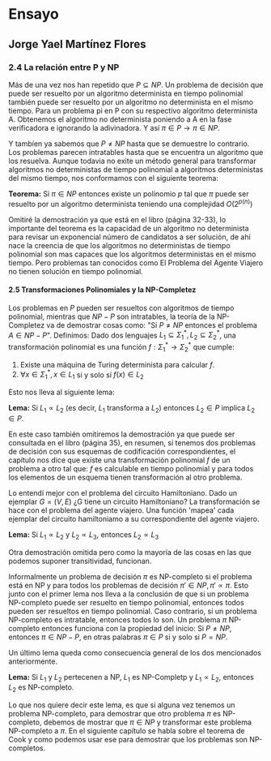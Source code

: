 # Ensayo

## Jorge Yael Martínez Flores

### 2.4 La relación entre P y NP

Más de una vez nos han repetido que  $P \subseteq NP$. Un problema de decisión que puede ser resuelto por un algoritmo determinista en tiempo polinomial también puede ser resuelto por un algoritmo no determinista en el mismo tiempo. Para un problema  pi en P con su respectivo algoritmo determinista A. Obtenemos el algoritmo no determinista poniendo a A en la fase verificadora e ignorando la adivinadora. Y así $\pi \in P \rightarrow \pi \in NP$.

Y tambíen ya sabemos que $P \neq NP$ hasta que se demuestre lo contrario. Los problemas parecen intratables hasta que se encuentra un algoritmo que los resuelva. Aunque todavia no exite un método general para transformar algoritmos no deterministas de tiempo polinomial a algoritmos deterministas del mismo tiempo, nos conformamos con el siguiente teorema:

**Teorema:** Si $\pi \in NP$ entonces existe un polinomio $p$ tal que $\pi$ puede ser resuelto por un algoritmo determinista teniendo una complejidad $O(2^{p(n)})$

Omitiré la demostración ya que está en el libro (página 32-33), lo importante del teorema es la capacidad de un algoritmo no determinista para revisar un exponencial número de candidatos a ser solución, de ahí nace la creencia de que los algoritmos no deterministas de tiempo polinomial son mas capaces que los algoritmos deterministas en el mismo tiempo. Pero problemas tan conocidos como El Problema del Agente Viajero no tienen solución en tiempo polinomial. 

#### 2.5 Transformaciones Polinomiales y la NP-Completez

Los problemas en $P$ pueden ser resueltos con algoritmos de tiempo polinomial, mientras que $NP-P$ son intratables, la teoría de la NP-Completez va de demostrar cosas como: "Si $P \neq NP$ entonces el problema $A \in NP-P$". Definimos: Dado dos lenguajes $L_1 \subseteq \Sigma_1^*, L_2 \subseteq \Sigma_2^*$, una transformación polinomial es una función $f: \Sigma_1^* \rightarrow \Sigma_2^*$ que cumple:

1. Existe una máquina de Turing determinista para calcular $f$.
2. $\forall x \in \Sigma_1^*, x \in L_1$ si y solo sí $f(x) \in L_2$

Esto nos lleva al siguiente lema:

**Lema:** Si $L_1 \varpropto L_2$ (es decir, $L_1$ transforma a $L_2$) entonces $L_2 \in P$ implica $L_2 \in P$.

En este caso también omitiremos la demostración ya que puede ser consultada en el libro (página 35), en resumen, si tenemos dos problemas de decisión con sus esquemas de codificación correspondientes, el capítulo nos dice que existe una transformación polinomial $f$ de un problema a otro tal que: $f$ es calculable en tiempo polinomial y para todos los elementos de un esquema tienen transformación al otro problema.

Lo entendí mejor con el problema del circuito Hamiltoniano. Dado un ejemplar $G=(V,E)$ ¿G tiene un circuito Hamiltoniano? La transformación se hace con el problema del agente viajero. Una función 'mapea' cada ejemplar del circuito hamiltoniamo a su correspondiente del agente viajero. 

**Lema:** Si $L_1 \varpropto L_2$ y $L_2 \varpropto L_3$, entonces $L_2 \varpropto L_3$

Otra demostración omitida pero como la mayoría de las cosas en las que podemos suponer transitividad, funcionan. 

Informalmente un problema de decisión $\pi$ es NP-completo si el problema está en NP y para todos los problemas de decisión $\pi ' \in NP, \pi ' \varpropto \pi$. Esto junto con el primer lema nos lleva a la conclusión de que si un problema NP-completo puede ser resuelto en tiempo polinomial, entonces todos pueden ser resueltos en tiempo polinomial. Caso contrario, si un problema NP-completo es intratable, entonces todos lo son. Un problema $\pi$ NP-completo entonces funciona con la propiedad del inicio: Si $P \neq NP$, entonces $\pi \in NP-P$, en otras palabras $\pi \in P$ si y solo si $P = NP$.

Un último lema queda como consecuencia general de los dos mencionados anteriormente.

**Lema:** Si $L_1$ y $L_2$ pertecenen a NP, $L_1$ es NP-Completp y $L_1 \varpropto L_2$, entonces $L_2$ es NP-completo.

Lo que nos quiere decir este lema, es que si alguna vez tenemos un problema NP-completo, para demostrar que otro problema $\pi$ es NP-completo, debemos de mostrar que $\pi \in NP$ y transformar este problema NP-completo a $\pi$. En el siguiente capítulo se habla sobre el teorema de Cook y como podemos usar ese para demostrar que los problemas son NP-completos.



